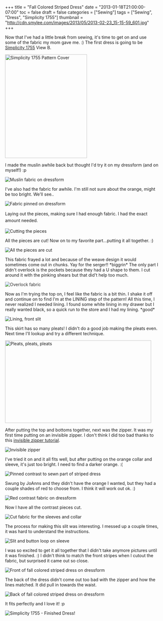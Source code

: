 +++
title = "Fall Colored Striped Dress"
date = "2013-01-18T21:00:00-07:00"
toc = false
draft = false
categories = ["Sewing"]
tags = ["Sewing", "Dress", "Simplicity 1755"]
thumbnail = "http://cdn.smylee.com/images/2013/05/2013-02-23_15-15-59_601.jpg"
+++
<p>Now that I've had a little break from sewing, it's time to get on and use some of the fabric my mom gave me. :) The first dress is going to be <a href="http://www.simplicity.com/p-7919-misses-miss-petite-dresses-leanne-marshall-collection.aspx#" target="_blank">Simplicity 1755</a> View B.</p>
<p><img alt="Simplicity 1755 Pattern Cover" src="http://cdn.smylee.com/images/2013/01/simplicity_1755.png" style="width: 269px; height: 340px;" title=""></a></p>
<p>I made the muslin awhile back but thought I'd try it on my dressform (and on myself!)&nbsp;:p</p>
<p><img alt="Muslin fabric on dressform" src="http://cdn.smylee.com/images/2013/01/2013-01-17_20-22-57_484.jpg" title="I made the muslin awhile back but thought I&amp;#039;d try it on my dressform (and on myself!)"></a></p>
<p>I've also had the fabric for awhile. I'm still not sure about the orange, might be too bright. We'll see..</p>
<p><img alt="Fabric pinned on dressform" src="http://cdn.smylee.com/images/2013/01/2013-01-17_19-38-34_553.jpg" title="I&amp;#039;ve also had the fabric for awhile. I&amp;#039;m still not sure about the orange, might be too bright."></a></p>
<p><span style="line-height: 1.6em;">Laying out the pieces, making sure I had enough fabric.&nbsp;I had the exact amount needed.</span></p>
<p><img alt="Cutting the pieces" src="http://cdn.smylee.com/images/2013/01/2013-01-18_18-34-59_168.jpg" title="Laying out the pieces, making sure I had enough fabric."></a></p>
<p>All the pieces are cut! Now on to my favorite part...putting it all together. :)</p>
<p><img alt="All the pieces are cut" src="http://cdn.smylee.com/images/2013/01/2013-01-19_12-53-50_625.jpg" title="All the pieces are cut!"></a></p>
<p>This fabric frayed a lot and&nbsp;because of the weave design it would sometimes come out in chunks. Yay for the serger!!&nbsp;*biggrin*&nbsp;The only part I didn't overlock is the pockets because they had a U shape to them. I cut around it with the pinking shears but that did't help too much.</p>
<p><img alt="Overlock fabric" src="http://cdn.smylee.com/images/2013/01/IMG_20130122_204328.jpg" style="opacity: 0.9;" title="This fabric frayed a lot and because of the weave design it would sometimes come out in chunks. Yay for the serger!!"></a></p>
<p>Now as I'm trying the top on, I feel like the fabric is a bit thin. I shake it off and continue on to find I'm at&nbsp;the LINING step of the pattern! All this time, I never realized I needed lining.&nbsp;I found some white lining in my drawer but I really wanted black, so a quick run to the store and I had my lining. *good*</p>
<p><img alt="Lining, front slit" src="http://cdn.smylee.com/images/2013/01/012213203446.jpg" title="Lining for the top of the dress"></a></p>
<p>This skirt has so many pleats! I didn't do a good job making the pleats&nbsp;even. Next time&nbsp;I'll lookup and try a different technique.</p>
<p><img alt="Pleats, pleats, pleats" src="http://cdn.smylee.com/images/2013/01/IMG_20130123_192954.jpg" style="width: 480px; height: 271px;" title="Pleats, pleats everywhere..."></a></p>
<p>After putting the top and bottoms together, next was the zipper. It was my first time putting on an invisible zipper.&nbsp;I don't think I did too bad thanks to this&nbsp;<a href="http://www.youtube.com/watch?v=UzVLRsoOVzY" target="_blank">invisible zipper tutorial</a>.</p>
<p><img alt="Invisible zipper" src="http://cdn.smylee.com/images/2013/01/2013-01-30_21-58-02_999.jpg" title="It was my first time putting on an invisible zipper."></a></p>
<p>I've tried it on and it all fits well, but after putting on the orange collar&nbsp;and sleeve, it's just too bright. I need to find a darker orange. :(</p>
<p><img alt="Pinned contrast to sewn part of striped dress" src="http://cdn.smylee.com/images/2013/01/2013-01-30_22-01-05_789.jpg" title="The dress fits well, but after putting on the orange collar and sleeve, it&amp;#039;s just too bright."></a></p>
<p>Swung by JoAnns and they didn't have the orange I wanted, but they had a couple shades of red to choose from.&nbsp;I think it will work out ok. :)</p>
<p><img alt="Red contrast fabric on dressform" src="http://cdn.smylee.com/images/2013/02/2013-02-14_18-57-05_347.jpg" title="Found red fabric at the store, I think I like it."></a></p>
<p>Now I have all the contrast pieces cut.</p>
<p><img alt="Cut fabric for the sleeves and collar" src="http://cdn.smylee.com/images/2013/02/fall-colored-striped-dress-contrast-cutout.jpg" title="Cut fabric for the sleeves and collar"></a></p>
<p>The process for making this slit was interesting. I messed up a couple times, it was hard to understand the instructions.</p>
<p><img alt="Slit and button loop on sleeve" src="http://cdn.smylee.com/images/2013/02/fall-colored-striped-dress-sleeve-loop.jpg" title="It was really cool to see how to make a slit like this"></a></p>
<p>I was so excited to get it all together that I didn't take anymore pictures until it was finished. :)&nbsp;I didn't think to match the front stripes when I cutout the fabric, but surprised it came out so close.</p>
<p><img alt="Front of fall colored striped dress on dressform" src="http://cdn.smylee.com/images/2013/03/fall-colored-striped-dress-01.jpg" title="Fall Colored Striped Dress - front"></a></p>
<p>The back of the dress didn't come out too bad with the zipper and how the lines matched. It did pull in towards the waist.</p>
<p><img alt="Back of fall colored striped dress on dressform" src="http://cdn.smylee.com/images/2013/03/fall-colored-striped-dress-back.jpg" title="Fall Colored Striped Dress - back"></a></p>
<p>It fits perfectly and I love it!&nbsp;:p</p>
<p><img alt="Simplicity 1755 - Finished Dress!" src="http://cdn.smylee.com/images/2013/05/2013-02-23_15-15-59_601.jpg" title="I wore the dress to a birthday party. My heels were digging into the grass."></a></p>